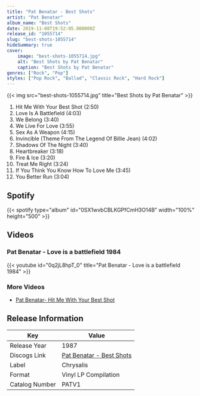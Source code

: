 ```yaml
---
title: "Pat Benatar - Best Shots"
artist: "Pat Benatar"
album_name: "Best Shots"
date: 2019-11-08T19:52:05.000000Z
release_id: "1055714"
slug: "best-shots-1055714"
hideSummary: true
cover:
    image: "best-shots-1055714.jpg"
    alt: "Best Shots by Pat Benatar"
    caption: "Best Shots by Pat Benatar"
genres: ["Rock", "Pop"]
styles: ["Pop Rock", "Ballad", "Classic Rock", "Hard Rock"]
---
```


{{< img src="best-shots-1055714.jpg" title="Best Shots by Pat Benatar" >}}

<!-- section break -->

1. Hit Me With Your Best Shot (2:50)
2. Love Is A Battlefield (4:03)
3. We Belong (3:40)
4. We Live For Love (3:55)
5. Sex As A Weapon (4:15)
6. Invincible (Theme From The Legend Of Billie Jean) (4:02)
7. Shadows Of The Night (3:40)
8. Heartbreaker (3:18)
9. Fire & Ice (3:20)
10. Treat Me Right (3:24)
11. If You Think You Know How To Love Me (3:45)
12. You Better Run (3:04)

<!-- section break -->


## Spotify
{{< spotify type="album" id="0SX1wvbCBLKGPfCmH3O14B" width="100%" height="500" >}}



## Videos
### Pat Benatar - Love is a battlefield 1984
{{< youtube id="0q2jL8hpT_0" title="Pat Benatar - Love is a battlefield 1984" >}}<br>

### More Videos

- [Pat Benatar- Hit Me With Your Best Shot](https://www.youtube.com/watch?v=x5kisPBwZOM)


## Release Information
|  Key           | Value                                                |
| ---------------| ---------------------------------------------------- |
| Release Year   | 1987                                   |
| Discogs Link   | [Pat Benatar - Best Shots](https://www.discogs.com/release/1055714-Pat-Benatar-Best-Shots) |
| Label          | Chrysalis |
| Format         | Vinyl LP Compilation |
| Catalog Number | PATV1 |
